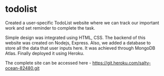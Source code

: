 # todolist

Created a user-specific TodoList website where we can track our important work and set reminder to complete the task.

Simple design was integrated using HTML, CSS. The backend of this website was created on Nodejs, Express. 
Also, we added a database to store all the data that user inputs here. It was achieved through MongoDB Atlas.  Finally deployed it using Heroku.

The complete site can be accessed here - https://git.heroku.com/salty-ocean-82480.git
